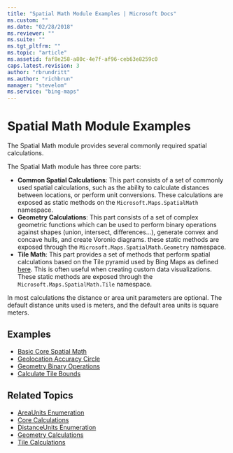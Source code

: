 ```yaml
---
title: "Spatial Math Module Examples | Microsoft Docs"
ms.custom: ""
ms.date: "02/28/2018"
ms.reviewer: ""
ms.suite: ""
ms.tgt_pltfrm: ""
ms.topic: "article"
ms.assetid: faf8e258-a80c-4e7f-af96-ceb63e8259c0
caps.latest.revision: 3
author: "rbrundritt"
ms.author: "richbrun"
manager: "stevelom"
ms.service: "bing-maps"
---
```

# Spatial Math Module Examples
The Spatial Math module provides several commonly required spatial calculations.   

The Spatial Math module has three core parts:

* **Common Spatial Calculations**: This part consists of a set of commonly used spatial calculations, such as the ability to calculate distances between locations, or perform unit conversions. These calculations are exposed as static methods on the `Microsoft.Maps.SpatialMath` namespace.
* **Geometry Calculations**: This part consists of a set of complex geometric functions which can be used to perform binary operations against shapes (union, intersect, differences...), generate convex and concave hulls, and create Voronio diagrams. these static methods are exposed through the `Microsoft.Maps.SpatialMath.Geometry` namespace.       
* **Tile Math**: This part provides a set of methods that perform spatial calculations based on the Tile pyramid used by Bing Maps as defined [here](../articles/bing-maps-tile-system.md). This is often useful when creating custom data visualizations. These static methods are exposed through the `Microsoft.Maps.SpatialMath.Tile` namespace.   

In most calculations the distance or area unit parameters are optional. The default distance units used is meters, and the default area units is square meters.

## Examples

  * [Basic Core Spatial Math](../v8-web-control/basic-core-spatial-math-example.md)
  * [Geolocation Accuracy Circle](../v8-web-control/geolocation-accuracy-circle-example.md)
  * [Geometry Binary Operations](../v8-web-control/geometry-binary-operations.md)
  * [Calculate Tile Bounds](../v8-web-control/calculate-tile-bounds.md) 

## Related Topics

  * [AreaUnits Enumeration](../v8-web-control/areaunits-enumeration.md)
  * [Core Calculations](../v8-web-control/core-calculations.md)
  * [DistanceUnits Enumeration](../v8-web-control/distanceunits-enumeration.md)
  * [Geometry Calculations](../v8-web-control/geometry-calculations.md)
  * [Tile Calculations](../v8-web-control/tile-calculations.md)
  